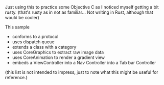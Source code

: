Just using this to practice some Objective C as I noticed myself getting a bit rusty. (that's rusty as in not as familiar... Not writing in Rust, although that would be cooler)

This sample
* conforms to a protocol
* uses dispatch queue 
* extends a class with a category
* uses CoreGraphics to extract raw image data
* uses CoreAnimation to render a gradient view
* embeds a ViewController into a Nav Controller into a Tab bar Controller

(this list is not intended to impress, just to note what this might be useful for reference.)
